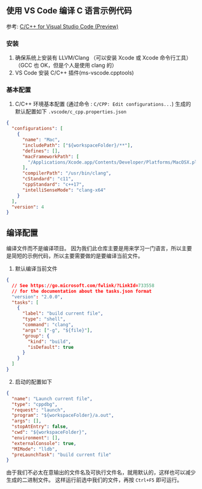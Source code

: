 ## 使用 VS Code 编译 C 语言示例代码

参考: [C/C++ for Visual Studio Code (Preview)](https://code.visualstudio.com/docs/languages/cpp)

### 安装

1. 确保系统上安装有 LLVM/Clang （可以安装 Xcode 或 Xcode 命令行工具）（GCC 也 OK，但是个人是使用 clang 的）
2. VS Code 安装 C/C++ 插件(ms-vscode.cpptools)

### 基本配置

1. C/C++ 环境基本配置 (通过命令 : `C/CPP: Edit configurations...`)
   生成的默认配置如下 `.vscode/c_cpp.properties.json`

```json
{
  "configurations": [
    {
      "name": "Mac",
      "includePath": ["${workspaceFolder}/**"],
      "defines": [],
      "macFrameworkPath": [
        "/Applications/Xcode.app/Contents/Developer/Platforms/MacOSX.platform/Developer/SDKs/MacOSX10.14.sdk/System/Library/Frameworks"
      ],
      "compilerPath": "/usr/bin/clang",
      "cStandard": "c11",
      "cppStandard": "c++17",
      "intelliSenseMode": "clang-x64"
    }
  ],
  "version": 4
}
```

## 编译配置

编译文件而不是编译项目。
因为我们此仓库主要是用来学习一门语言，所以主要是简短的示例代码，所以主要需要做的是要编译当前文件。

1. 默认编译当前文件

```json
{
  // See https://go.microsoft.com/fwlink/?LinkId=733558
  // for the documentation about the tasks.json format
  "version": "2.0.0",
  "tasks": [
    {
      "label": "build current file",
      "type": "shell",
      "command": "clang",
      "args": ["-g", "${file}"],
      "group": {
        "kind": "build",
        "isDefault": true
      }
    }
  ]
}
```

2. 启动的配置如下

```json
{
  "name": "Launch current file",
  "type": "cppdbg",
  "request": "launch",
  "program": "${workspaceFolder}/a.out",
  "args": [],
  "stopAtEntry": false,
  "cwd": "${workspaceFolder}",
  "environment": [],
  "externalConsole": true,
  "MIMode": "lldb",
  "preLaunchTask": "build current file"
}
```

由于我们不必太在意输出的文件名及可执行文件名，就用默认的，这样也可以减少生成的二进制文件。
这样运行前选中我们的文件，再按 `Ctrl+F5` 即可运行。
